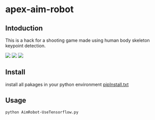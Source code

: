 # apex-aim-robot
## Intoduction
This is a hack for a shooting game made using human body skeleton keypoint detection.


![](https://github.com/yuan-0816/apex-aim-robot/blob/main/materials/game1.png)
![](https://github.com/yuan-0816/apex-aim-robot/blob/main/materials/game2.png)
![](https://github.com/yuan-0816/apex-aim-robot/blob/main/materials/game3.png)

## Install 
install all pakages in your python environment [pipInstall.txt](https://github.com/yuan-0816/apex-aim-robot/blob/main/pipInstall.txt)

## Usage 
```
python AimRobot-UseTensorflow.py 
```


